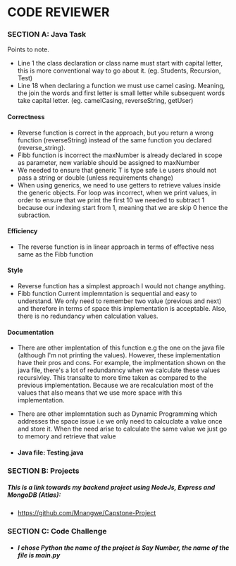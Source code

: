 # CODE REVIEWER

### SECTION A: Java Task

Points to note.
* Line 1 the class declaration or class name must start with capital letter, this is more conventional way to go about it. (eg. Students, Recursion, Test)
* Line 18 when declaring a function we must use camel casing. Meaning, the join the words and first letter is small letter while subsequent words take capital letter. (eg. camelCasing, reverseString, getUser)

#### Correctness
* Reverse function is correct in the approach, but you return a wrong function (reverseString) instead of the same function you declared (reverse_string).
* Fibb function is incorrect the maxNumber is already declared in scope as parameter, new variable should be assigned to maxNumber
* We needed to ensure that generic T is type safe i.e users should not pass a string or double (unless requirements change)
* When using generics, we need to use getters to retrieve values inside the generic objects.
For loop was incorrect, when we print values, in order to ensure that we print the first 10 we needed to subtract 1 because our indexing start from 1, meaning that we are skip 0 hence the subraction.
#### Efficiency
* The reverse function is in linear approach in terms of effective ness same as the Fibb function
#### Style
* Reverse function has a simplest approach I would not change anything.
* Fibb function Current implemntation is sequential and easy to understand. We only need to remember two value (previous and next) and therefore in 
terms of space this implementation is acceptable. Also, there is no redundancy when calculation values.
#### Documentation
* There are other implentation of this function e.g the one on the java file (although I'm not printing the values). However,
these implementation have their pros and cons. For example, the implmentation shown on the java file,
there's a lot of redundanncy when we calculate these values recursivley. This transalte to more time taken as compared to the previous implementation.
Because we are recalculation most of the values that also means that we use more space with this implementation.
* There are other implemntation such as Dynamic Programming which addresses the space issue i.e we only need to calcuclate a value once and store it.
When the need arise to calculate the same value we just go to memory and retrieve that value

* #### Java file: Testing.java


### SECTION B: Projects

##### This is a link towards my backend project using NodeJs, Express and MongoDB (Atlas):
* https://github.com/Mnangwe/Capstone-Project

### SECTION C: Code Challenge
* ##### I chose Python the name of the project is Say Number, the name of the file is main.py
